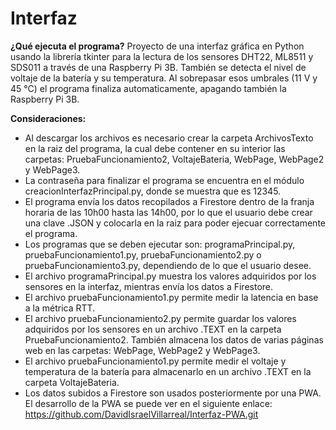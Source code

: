 # Interfaz
**¿Qué ejecuta el programa?**
Proyecto de una interfaz gráfica en Python usando la librería tkinter para la lectura de los sensores DHT22, ML8511 y SDS011 a través de una Raspberry Pi 3B.
También se detecta el nivel de voltaje de la batería y su temperatura. Al sobrepasar esos umbrales (11 V y 45 °C) el programa finaliza automaticamente, apagando también la Raspberry Pi 3B.

**Consideraciones:**
- Al descargar los archivos es necesario crear la carpeta ArchivosTexto en la raiz del programa, la cual debe contener en su interior las carpetas: PruebaFuncionamiento2, VoltajeBateria, WebPage, WebPage2 y WebPage3.
- La contraseña para finalizar el programa se encuentra en el módulo creacionInterfazPrincipal.py, donde se muestra que es 12345.
- El programa envía los datos recopilados a Firestore dentro de la franja horaria de las 10h00 hasta las 14h00, por lo que el usuario debe crear una clave .JSON y colocarla en la raiz para poder ejecuar correctamente el programa.
- Los programas que se deben ejecutar son: programaPrincipal.py, pruebaFuncionamiento1.py, pruebaFuncionamiento2.py o pruebaFuncionamiento3.py, dependiendo de lo que el usuario desee.
- El archivo programaPrincipal.py muestra los valores adquiridos por los sensores en la interfaz, mientras envía los datos a Firestore.
- El archivo pruebaFuncionamiento1.py permite medir la latencia en base a la métrica RTT.
- El archivo pruebaFuncionamiento2.py permite guardar los valores adquiridos por los sensores en un archivo .TEXT en la carpeta PruebaFuncionamiento2. También almacena los datos de varias páginas web en las carpetas: WebPage, WebPage2 y WebPage3.
- El archivo pruebaFuncionamiento1.py permite medir el voltaje y temperatura de la batería para almacenarlo en un archivo .TEXT en la carpeta VoltajeBateria.
- Los datos subidos a Firestore son usados posteriormente por una PWA. El desarrollo de la PWA se puede ver en el siguiente enlace: https://github.com/DavidIsraelVillarreal/Interfaz-PWA.git
